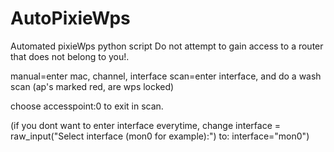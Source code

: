 # AutoPixieWps
Automated pixieWps python script
Do not attempt to gain access to a router that does not belong to you!.

manual=enter mac, channel, interface
scan=enter interface, and do a wash scan (ap's marked red, are wps locked)

choose accesspoint:0 to exit in scan.

(if you dont want to enter interface everytime, change
interface = raw_input("Select interface (mon0 for example):")
to: interface="mon0")